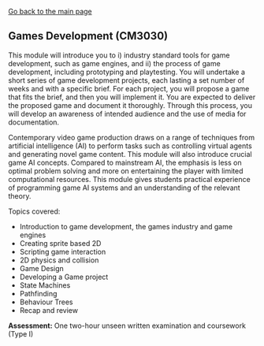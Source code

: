 [Go back to the main page](../../../README.md)

## Games Development (CM3030)

This module will introduce you to i) industry standard tools for
game development, such as game engines, and ii) the process of game
development, including prototyping and playtesting. You will undertake
a short series of game development projects, each lasting a set number
of weeks and with a specific brief. For each project, you will propose
a game that fits the brief, and then you will implement it. You are
expected to deliver the proposed game and document it thoroughly.
Through this process, you will develop an awareness of intended audience
and the use of media for documentation.

Contemporary video game production draws on a range of techniques from
artificial intelligence (AI) to perform tasks such as controlling
virtual agents and generating novel game content. This module will also
introduce crucial game AI concepts. Compared to mainstream AI, the
emphasis is less on optimal problem solving and more on entertaining the
player with limited computational resources. This module gives students
practical experience of programming game AI systems and an understanding
of the relevant theory.

Topics covered:

- Introduction to game development, the games industry and game engines
- Creating sprite based 2D
- Scripting game interaction
- 2D physics and collision
- Game Design
- Developing a Game project
- State Machines
- Pathfinding
- Behaviour Trees
- Recap and review

**Assessment:** One two-hour unseen written examination and coursework (Type I)
